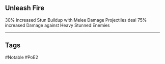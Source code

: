 ## Unleash Fire
30% increased Stun Buildup with Melee Damage
Projectiles deal 75% increased Damage against Heavy Stunned Enemies

---
## Tags
#Notable
#PoE2
